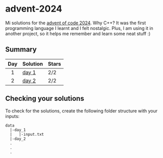 # advent-2024

Mi solutions for the [advent of code 2024](https://adventofcode.com/2024). 
Why C++? It was the first programming language I learnt and I felt nostalgic. 
Plus, I am using it in another project, so it helps me remember and learn some 
neat stuff :)

## Summary

| **Day** | **Solution** | **Stars** |
|:-------:|--------------|-----------|
| 1 | [day 1](src/day_1.cpp) | 2/2 |
| 2 | [day 2](src/day_2.cpp) | 2/2 |

## 

## Checking your solutions

To check for the solutions, create the following folder structure with your inputs:

```
data
  |-day_1
  |   |-input.txt
  |-day_2
  .
  .
  . 
```